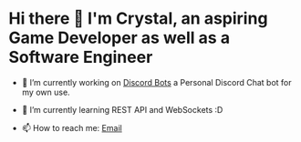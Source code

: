 # Hi there 👋 I'm Crystal, an aspiring Game Developer as well as a Software Engineer 

<!--
**ZemaToxic/ZemaToxic** is a ✨ _special_ ✨ repository because its `README.md` (this file) appears on your GitHub profile.

Here are some ideas to get you started:

- 👯 I’m looking to collaborate on ...
- 🤔 I’m looking for help with ...
- 💬 Ask me about ...

- 😄 Pronouns: ...
- ⚡ Fun fact: ...
-->


- 🔭 I’m currently working on [Discord Bots](https://github.com/ZemaToxic/DiscordBots) a Personal Discord Chat bot for my own use.
- 🌱 I’m currently learning REST API and WebSockets :D 

- 📫 How to reach me: [Email](crystal@zematoxic.com)
